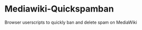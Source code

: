Mediawiki-Quickspamban
======================

Browser userscripts to quickly ban and delete spam on MediaWiki